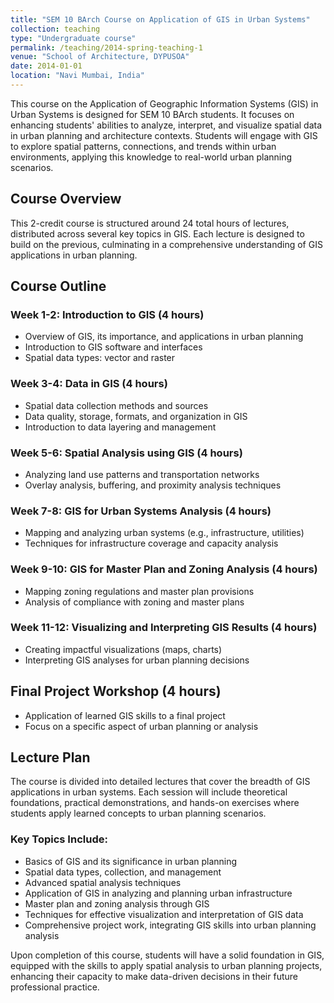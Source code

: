 ```yaml
---
title: "SEM 10 BArch Course on Application of GIS in Urban Systems"
collection: teaching
type: "Undergraduate course"
permalink: /teaching/2014-spring-teaching-1
venue: "School of Architecture, DYPUSOA"
date: 2014-01-01
location: "Navi Mumbai, India"
---
```


This course on the Application of Geographic Information Systems (GIS) in Urban Systems is designed for SEM 10 BArch students. It focuses on enhancing students' abilities to analyze, interpret, and visualize spatial data in urban planning and architecture contexts. Students will engage with GIS to explore spatial patterns, connections, and trends within urban environments, applying this knowledge to real-world urban planning scenarios.

## Course Overview

This 2-credit course is structured around 24 total hours of lectures, distributed across several key topics in GIS. Each lecture is designed to build on the previous, culminating in a comprehensive understanding of GIS applications in urban planning.

## Course Outline

### Week 1-2: Introduction to GIS (4 hours)
- Overview of GIS, its importance, and applications in urban planning
- Introduction to GIS software and interfaces
- Spatial data types: vector and raster

### Week 3-4: Data in GIS (4 hours)
- Spatial data collection methods and sources
- Data quality, storage, formats, and organization in GIS
- Introduction to data layering and management

### Week 5-6: Spatial Analysis using GIS (4 hours)
- Analyzing land use patterns and transportation networks
- Overlay analysis, buffering, and proximity analysis techniques

### Week 7-8: GIS for Urban Systems Analysis (4 hours)
- Mapping and analyzing urban systems (e.g., infrastructure, utilities)
- Techniques for infrastructure coverage and capacity analysis

### Week 9-10: GIS for Master Plan and Zoning Analysis (4 hours)
- Mapping zoning regulations and master plan provisions
- Analysis of compliance with zoning and master plans

### Week 11-12: Visualizing and Interpreting GIS Results (4 hours)
- Creating impactful visualizations (maps, charts)
- Interpreting GIS analyses for urban planning decisions

## Final Project Workshop (4 hours)
- Application of learned GIS skills to a final project
- Focus on a specific aspect of urban planning or analysis

## Lecture Plan

The course is divided into detailed lectures that cover the breadth of GIS applications in urban systems. Each session will include theoretical foundations, practical demonstrations, and hands-on exercises where students apply learned concepts to urban planning scenarios.

### Key Topics Include:
- Basics of GIS and its significance in urban planning
- Spatial data types, collection, and management
- Advanced spatial analysis techniques
- Application of GIS in analyzing and planning urban infrastructure
- Master plan and zoning analysis through GIS
- Techniques for effective visualization and interpretation of GIS data
- Comprehensive project work, integrating GIS skills into urban planning analysis

Upon completion of this course, students will have a solid foundation in GIS, equipped with the skills to apply spatial analysis to urban planning projects, enhancing their capacity to make data-driven decisions in their future professional practice.
